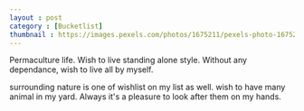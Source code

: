 ```yaml
---
layout : post
category : [Bucketlist]
thumbnail : https://images.pexels.com/photos/1675211/pexels-photo-1675211.jpeg?auto=compress&cs=tinysrgb&dpr=2&h=650&w=940
---
```


Permaculture life.
Wish to live standing alone style.
Without any dependance, wish to live all by myself.

surrounding nature is one of wishlist on my list as well.
wish to have many animal in my yard.
Always it's a pleasure to look after them on my hands.
